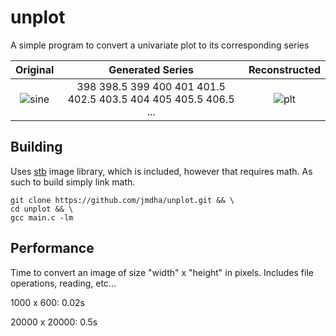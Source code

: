 # unplot

A simple program to convert a univariate plot to its corresponding series

Original | Generated Series | Reconstructed
:-:|:-:|:-:
![sine](https://github.com/user-attachments/assets/c0cb91cd-03c7-459c-81a1-d706cbbcc223) | 398 398.5 399 400 401 401.5 402.5 403.5 404 405 405.5 406.5 ... | ![plt](https://github.com/user-attachments/assets/6b0e1f7a-4fdd-4186-adda-9fa29bbabd99)


## Building
Uses [stb](https://github.com/nothings/stb) image library, which is included, however that requires math. As such to build simply link math.

```
git clone https://github.com/jmdha/unplot.git && \
cd unplot && \
gcc main.c -lm
```
## Performance
Time to convert an image of size "width" x "height" in pixels. Includes file operations, reading, etc...

1000  x 600:   0.02s

20000 x 20000: 0.5s
